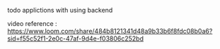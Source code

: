 todo applictions with using backend 

video reference : https://www.loom.com/share/484b8121341d48a9b33b6f8fdc08b0a6?sid=f55c52f1-2e0c-47af-9d4e-f03806c252bd
